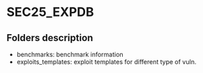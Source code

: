 # SEC25_EXPDB
## Folders description
- benchmarks: benchmark information
- exploits_templates: exploit templates for different type of vuln. 
